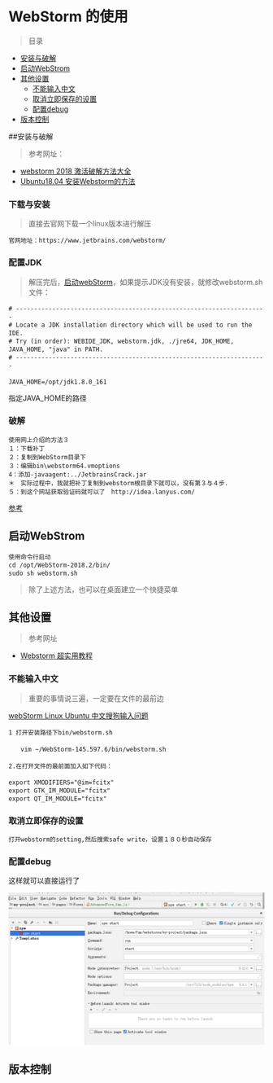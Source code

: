 # WebStorm 的使用







> 目录

* [安装与破解](安装与破解)
* [启动WebStrom](启动webstrom)
* [其他设置](其他设置)
  * [不能输入中文](不能输入中文)
  * [取消立即保存的设置](取消立即保存的设置)
  * [配置debug](配置debug)
* [版本控制](版本控制)



##安装与破解



> 参考网址：
>
 * [webstorm 2018 激活破解方法大全](https://blog.csdn.net/voke_/article/details/76418116)
* [Ubuntu18.04 安装Webstorm的方法](https://blog.csdn.net/zhang___gang/article/details/81489740)



### 下载与安装

> 直接去官网下载一个linux版本进行解压

```
官网地址：https://www.jetbrains.com/webstorm/

```



### 配置JDK

>  解压完后，[启动webStorm](#启动webStorm)，如果提示JDK没有安装，就修改webstorm.sh文件：

```
# ---------------------------------------------------------------------
# Locate a JDK installation directory which will be used to run the IDE.
# Try (in order): WEBIDE_JDK, webstorm.jdk, ./jre64, JDK_HOME, JAVA_HOME, "java" in PATH.
# ---------------------------------------------------------------------

JAVA_HOME=/opt/jdk1.8.0_161 
```

指定JAVA_HOME的路径







### 破解

```
使用网上介绍的方法３
１：下载补丁
２：复制到WebStorm目录下
３：编辑bin\webstorm64.vmoptions
4：添加-javaagent:../JetbrainsCrack.jar
＊　实际过程中，我就把补丁复制到webstorm根目录下就可以，没有第３与４步．
５：到这个网站获取验证码就可以了　http://idea.lanyus.com/
```

[参考](https://blog.csdn.net/voke_/article/details/76418116)







## 启动WebStrom

```
使用命令行启动
cd /opt/WebStorm-2018.2/bin/
sudo sh webstorm.sh
```



> 除了上述方法，也可以在桌面建立一个快捷菜单



## 其他设置

> 参考网址

* [Webstorm 超实用教程](https://www.jianshu.com/p/4ce97b360c13)





### 不能输入中文

> 重要的事情说三遍，一定要在文件的最前边

[webStorm Linux Ubuntu 中文搜狗输入问题](https://www.cnblogs.com/ediszhao/p/5864856.html)

```
1 打开安装路径下bin/webstorm.sh

　　vim ~/WebStorm-145.597.6/bin/webstorm.sh

2.在打开文件的最前面加入如下代码：

export XMODIFIERS="@im=fcitx" 
export GTK_IM_MODULE="fcitx" 
export QT_IM_MODULE="fcitx"
```









### 取消立即保存的设置

```
打开webstorm的setting,然后搜索safe write，设置１８０秒自动保存
```



### 配置debug

这样就可以直接运行了

![alt](imgs\debug-setting.png)





## 版本控制